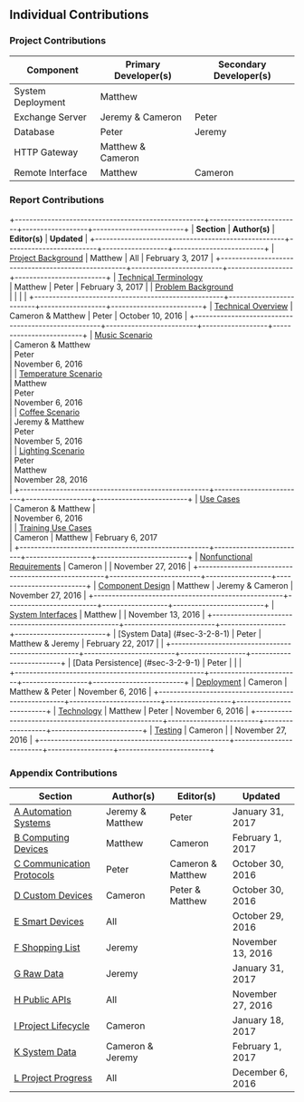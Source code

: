 ## Individual Contributions

### Project Contributions

| Component                | Primary Developer(s)            | Secondary Developer(s)          |
| ------------------------ | ------------------------------- | ------------------------------- |
| System Deployment        | Matthew                         |                                 |
| Exchange Server          | Jeremy & Cameron                | Peter                           |
| Database                 | Peter                           | Jeremy                          |
| HTTP Gateway             | Matthew & Cameron               |                                 |
| Remote Interface         | Matthew                         | Cameron                         |

### Report Contributions

<!--
    Section References:

    Section references should conform to the following format:

                        sec-A[-B]-C-X

    Where:
        sec - Indicates this reference is to a section header
        A   - The major section number this reference belongs to
        B   - Optional: The minor section number this reference belongs to
        C   - The file number this section resides in
        X   - The header reference number within that file

    Example:

    - final/
        - 0-Title/
        - 1-Introduction/
        - 2-Project/
            - 1-Background.md

                ## Project Background {#sec-2-1-1}

                ### Overview {#sec-2-1-2}

        sec-2-1-1

        2 - From the project section number of 2
        1 - Background file number of 1
        1 - First header reference in that file


    Appendix References:

    Appendices should be referenced by letter. Sub-sections in an appendix should use dash separated
    numbering. References to an appendix should be just the letters and dash separated numbers of that
    appendix.

    Example: A-1-1
-->

+----------------------------------------------------+-------------------------+------------------+-------------------------+
| **Section**                                        | **Author(s)**           | **Editor(s)**    | **Updated**             |
+----------------------------------------------------+-------------------------+------------------+-------------------------+
| [Project Background](#sec-1-1-1)                   | Matthew                 | All              | February 3, 2017        |
+----------------------------------------------------+-------------------------+------------------+-------------------------+
| [Technical Terminology](#sec-3-1-1-1) <br/>		 | Matthew 	 		       | Peter 		      | February 3, 2017        |
| [Problem Background](#sec-3-1-2-1) <br/> 			 |          		       |       		      |                         |
+----------------------------------------------------+-------------------------+------------------+-------------------------+
| [Technical Overview](#sec-3-2-1-1)                 | Cameron & Matthew       | Peter            | October 10, 2016        |
+----------------------------------------------------+-------------------------+------------------+-------------------------+
| [Music Scenario](#sec-3-2-3-2) <br/>               | Cameron & Matthew <br/> | Peter <br/>      | November 6, 2016 <br/>  |
| [Temperature Scenario](#sec-3-2-3-3) <br/>         | Matthew <br/>           | Peter <br/>      | November 6, 2016 <br/>  |
| [Coffee Scenario](#sec-3-2-3-4) <br/>              | Jeremy & Matthew <br/>  | Peter <br/>      | November 5, 2016 <br/>  |
| [Lighting Scenario](#sec-3-2-3-) <br/>             | Peter <br/>             | Matthew <br/>    | November 28, 2016 <br/> |
+----------------------------------------------------+-------------------------+------------------+-------------------------+
| [Use Cases](#sec-3-2-4-1) <br/>    				 | Cameron & Matthew       | <br/>            | November 6, 2016 <br/>  |
| [Training Use Cases](#sec-3-2-4-2) <br/>	 		 | Cameron 				   | Matthew          | February 6, 2017 <br/>  |
+----------------------------------------------------+-------------------------+------------------+-------------------------+
| [Nonfunctional Requirements](#sec-3-2-5-1)         | Cameron 				   |  			      | November 27, 2016       |
+----------------------------------------------------+-------------------------+------------------+-------------------------+
| [Component Design](#sec-3-2-6-1)                   | Matthew                 | Jeremy & Cameron | November 27, 2016 		|
+----------------------------------------------------+-------------------------+------------------+-------------------------+
| [System Interfaces](#sec-3-2-7-1)                  | Matthew 				   | 				  | November 13, 2016       |
+----------------------------------------------------+-------------------------+------------------+-------------------------+
| [System Data] (#sec-3-2-8-1)                       | Peter                   | Matthew & Jeremy | February 22, 2017       |                                                                  |
+----------------------------------------------------+-------------------------+------------------+-------------------------+
| [Data Persistence] (#sec-3-2-9-1)                  | Peter                   |                  |                         |                                            
+----------------------------------------------------+-------------------------+------------------+-------------------------+
| [Deployment](#sec-3-2-10-1)                        | Cameron                 | Matthew & Peter  | November 6, 2016        |
+----------------------------------------------------+-------------------------+------------------+-------------------------+
| [Technology](#sec-3-2-11-1)                        | Matthew                 | Peter            | November 6, 2016        |
+----------------------------------------------------+-------------------------+------------------+-------------------------+
| [Testing](#sec-3-2-12-1)                           | Cameron                 |                  | November 27, 2016       |
+----------------------------------------------------+-------------------------+------------------+-------------------------+

### Appendix Contributions

| Section                          | Author(s)         | Editor(s)         | Updated           |
| -------------------------------- | ----------------- | --------------    | ----------------  |
| [A Automation Systems](#A)       | Jeremy & Matthew  | Peter             | January 31, 2017  |
| [B Computing Devices](#B)        | Matthew           | Cameron           | February 1, 2017  |
| [C Communication Protocols](#C)  | Peter             | Cameron & Matthew | October 30, 2016  |
| [D Custom Devices](#D)           | Cameron           | Peter & Matthew   | October 30, 2016  |
| [E Smart Devices](#E)            | All               |                   | October 29, 2016  |
| [F Shopping List](#F)            | Jeremy            |                   | November 13, 2016 |
| [G Raw Data](#G)                 | Jeremy            |                   | January 31, 2017  |
| [H Public APIs](#H)              | All               |                   | November 27, 2016 |
| [I Project Lifecycle](#I)        | Cameron           |                   | January 18, 2017  |
| [K System Data](#K)              | Cameron & Jeremy  |                   | February 1, 2017  |
| [L Project Progress](#L)         | All               |                   | December 6, 2016  |





